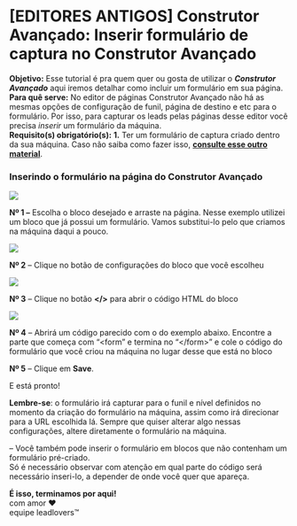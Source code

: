 # \[EDITORES ANTIGOS] Construtor Avançado: Inserir formulário de captura no Construtor Avançado

**Objetivo:** Esse tutorial é pra quem quer ou gosta de utilizar o _**Construtor Avançado**_ aqui iremos detalhar como incluir um formulário em sua página.\
**Para quê serve:** No editor de páginas Construtor Avançado não há as mesmas opções de configuração de funil, página de destino e etc para o formulário. Por isso, para capturar os leads pelas páginas desse editor você precisa _inserir_ um formulário da máquina.\
**Requisito(s) obrigatório(s):** **1.** Ter um formulário de captura criado dentro da sua máquina. Caso não saiba como fazer isso, [**consulte esse outro material**](https://suporte.love/criar-formulario-estatico/).

### **Inserindo o formulário na página do Construtor Avançado**

[![](https://legado.leadlovers.site/wp-content/uploads/2020/09/inserir-formulrio-de-captura-no-construtor-avanado-360041319493\_1.jpeg)](https://legado.leadlovers.site/wp-content/uploads/2020/09/inserir-formulrio-de-captura-no-construtor-avanado-360041319493\_1.jpeg)

**Nº 1 –** Escolha o bloco desejado e arraste na página. Nesse exemplo utilizei um bloco que já possui um formulário. Vamos substitui-lo pelo que criamos na máquina daqui a pouco.

[![](https://legado.leadlovers.site/wp-content/uploads/2020/09/inserir-formulrio-de-captura-no-construtor-avanado-360041319493\_2.jpeg)](https://legado.leadlovers.site/wp-content/uploads/2020/09/inserir-formulrio-de-captura-no-construtor-avanado-360041319493\_2.jpeg)

**Nº 2** – Clique no botão de configurações do bloco que você escolheu

[![](https://legado.leadlovers.site/wp-content/uploads/2020/09/inserir-formulrio-de-captura-no-construtor-avanado-360041319493\_3.jpeg)](https://legado.leadlovers.site/wp-content/uploads/2020/09/inserir-formulrio-de-captura-no-construtor-avanado-360041319493\_3.jpeg)

**Nº 3** – Clique no botão **\</>** para abrir o código HTML do bloco

[![](https://legado.leadlovers.site/wp-content/uploads/2020/09/inserir-formulrio-de-captura-no-construtor-avanado-360041319493\_4.jpeg)](https://legado.leadlovers.site/wp-content/uploads/2020/09/inserir-formulrio-de-captura-no-construtor-avanado-360041319493\_4.jpeg)

**Nº 4** – Abrirá um código parecido com o do exemplo abaixo. Encontre a parte que começa com “\<form” e termina no “\</form>” e cole o código do formulário que você criou na máquina no lugar desse que está no bloco

**Nº 5** – Clique em **Save**.

E está pronto!

**Lembre-se**: o formulário irá capturar para o funil e nível definidos no momento da criação do formulário na máquina, assim como irá direcionar para a URL escolhida lá. Sempre que quiser alterar algo nessas configurações, altere diretamente o formulário na máquina.

– Você também pode inserir o formulário em blocos que não contenham um formulário pré-criado.\
Só é necessário observar com atenção em qual parte do código será necessário inseri-lo, a depender de onde você quer que apareça.

**É isso, terminamos por aqui!**\
com amor ❤\
equipe leadlovers™
